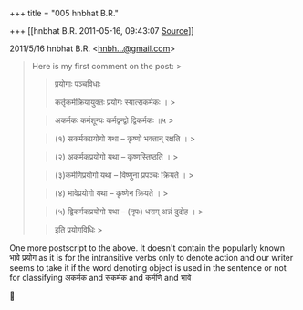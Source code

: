 +++
title = "005 hnbhat B.R."

+++
[[hnbhat B.R.	2011-05-16, 09:43:07 [Source](https://groups.google.com/g/samskrita/c/HTgOtvKZEgg)]]



  

2011/5/16 hnbhat B.R. \<[hnbh...@gmail.com]()\>

  

> Here is my first comment on the post: >
> 
> >   
> > 
> > 
> > 
> > 
> > प्रयोगाः पञ्चविधाः
> > 
> > 
> > कर्तृकर्मक्रियायुक्तः प्रयोगः स्यात्सकर्मकः । >
> 
> > 
> > अकर्मकः कर्मशून्यः कर्मद्वन्द्वो द्विकर्मकः ॥५ >
> 
> > 
> > (१) सकर्मकप्रयोगो यथा – कृष्णो भक्तान्‌ रक्षति । >
> 
> > 
> > (२) अकर्मकप्रयोगो यथा – कृष्णस्तिष्ठति । >
> 
> > 
> > (३)कर्मणिप्रयोगो यथा – विष्णुना प्रपञ्चः क्रियते । >
> 
> > 
> > (४) भावेप्रयोगो यथा – कृष्णेन क्रियते । >
> 
> > 
> > (५) द्विकर्मकप्रयोगो यथा – (नृपः) धराम्‌ अन्नं दुदोह । >
> 
> > 
> > इति प्रयोगविधिः >
> 
> > 
> >   
> > 
> > 
> > 

  

One more postscript to the above. It doesn't contain the popularly known भावे प्रयोग as it is for the intransitive verbs only to denote action and our writer seems to take it if the word denoting object is used in the sentence or not for classifying अकर्मक and सकर्मक and कर्मणि and भावे



  



